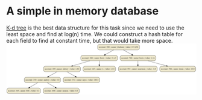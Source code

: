 # A simple in memory database
[K-d tree]([https://www.google.com](https://en.wikipedia.org/wiki/K-d_tree)) is the best data structure for this task since we need to use the least space and find at log(n) time. We could construct a hash table for each field to find at constant time, but that would take more space.
![graphviz](graphviz.png)
